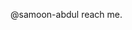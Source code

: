 @samoon-abdul
reach me.

<!---
samoon-abdul/samoon-abdul is a ✨ special ✨ repository because its `README.md` (this file) appears on your GitHub profile.
You can click the Preview link to take a look at your changes.
--->
